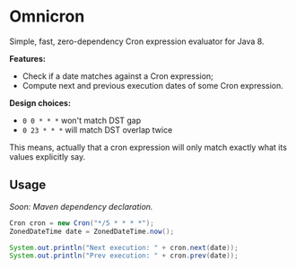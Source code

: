 # Omnicron
Simple, fast, zero-dependency Cron expression evaluator for Java 8.

**Features:**
* Check if a date matches against a Cron expression;
* Compute next and previous execution dates of some Cron expression.

**Design choices:**
* `0 0 * * *` won't match DST gap
* `0 23 * * *` will match DST overlap twice

This means, actually that a cron expression will only match exactly what its
values explicitly say.

## Usage

*Soon: Maven dependency declaration.*

```java
Cron cron = new Cron("*/5 * * * *");
ZonedDateTime date = ZonedDateTime.now();

System.out.println("Next execution: " + cron.next(date));
System.out.println("Prev execution: " + cron.prev(date));
```
